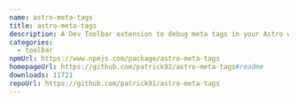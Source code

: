 ```yaml
---
name: astro-meta-tags
title: astro-meta-tags
description: A Dev Toolbar extension to debug meta tags in your Astro website
categories:
  - toolbar
npmUrl: https://www.npmjs.com/package/astro-meta-tags
homepageUrl: https://github.com/patrick91/astro-meta-tags#readme
downloads: 11721
repoUrl: https://github.com/patrick91/astro-meta-tags
---
```


